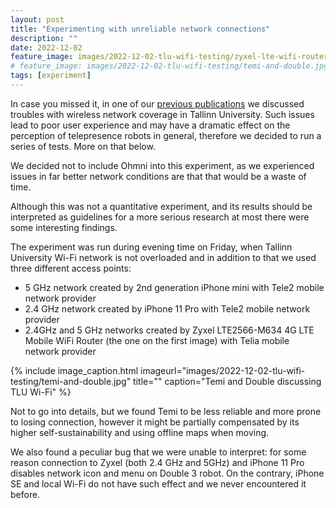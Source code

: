 ```yaml
---
layout: post
title: "Experimenting with unreliable network connections"
description: ""
date: 2022-12-02
feature_image: images/2022-12-02-tlu-wifi-testing/zyxel-lte-wifi-router.png
# feature_image: images/2022-12-02-tlu-wifi-testing/temi-and-double.jpg
tags: [experiment]
---
```


In case you missed it, in one of our [previous publications](https://candid-rabanadas-e1b0db.netlify.app/tlu-workshop) we discussed troubles with wireless network coverage in Tallinn University. Such issues lead to poor user experience and may have a dramatic effect on the perception of telepresence robots in general, therefore we decided to run a series of tests. More on that below.

<!--more-->

We decided not to include Ohmni into this experiment, as we experienced issues in far better network conditions are that that would be a waste of time.

Although this was not a quantitative experiment, and its results should be interpreted as guidelines for a more serious research at most there were some interesting findings.

The experiment was run during evening time on Friday, when Tallinn University Wi-Fi network is not overloaded and in addition to that we used three different access points:

- 5 GHz network created by 2nd generation iPhone mini with Tele2 mobile network provider
- 2.4 GHz network created by iPhone 11 Pro with Tele2 mobile network provider
- 2.4GHz and 5 GHz networks created by Zyxel LTE2566-M634 4G LTE Mobile WiFi Router (the one on the first image) with Telia mobile network provider

{% include image_caption.html imageurl="images/2022-12-02-tlu-wifi-testing/temi-and-double.jpg" title="" caption="Temi and Double discussing TLU Wi-Fi" %}

Not to go into details, but we found Temi to be less reliable and more prone to losing connection, however it might be partially compensated by its higher self-sustainability and using offline maps when moving.

We also found a peculiar bug that we were unable to interpret: for some reason connection to Zyxel (both 2.4 GHz and 5GHz) and iPhone 11 Pro disables network icon and menu on Double 3 robot. On the contrary, iPhone SE and local Wi-Fi do not have such effect and we never encountered it before.
